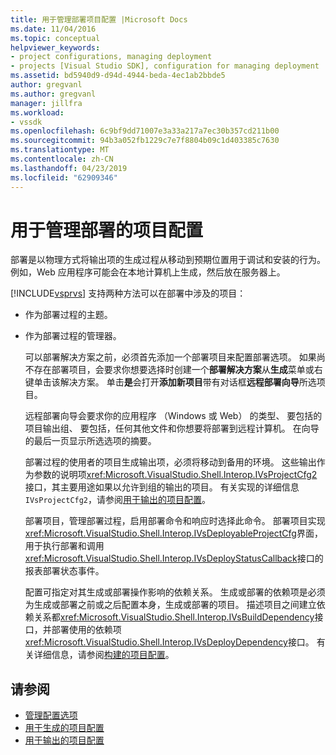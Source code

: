 ```yaml
---
title: 用于管理部署项目配置 |Microsoft Docs
ms.date: 11/04/2016
ms.topic: conceptual
helpviewer_keywords:
- project configurations, managing deployment
- projects [Visual Studio SDK], configuration for managing deployment
ms.assetid: bd5940d9-d94d-4944-beda-4ec1ab2bbde5
author: gregvanl
ms.author: gregvanl
manager: jillfra
ms.workload:
- vssdk
ms.openlocfilehash: 6c9bf9dd71007e3a33a217a7ec30b357cd211b00
ms.sourcegitcommit: 94b3a052fb1229c7e7f8804b09c1d403385c7630
ms.translationtype: MT
ms.contentlocale: zh-CN
ms.lasthandoff: 04/23/2019
ms.locfileid: "62909346"
---
```

# <a name="project-configuration-for-managing-deployment"></a>用于管理部署的项目配置
部署是以物理方式将输出项的生成过程从移动到预期位置用于调试和安装的行为。 例如，Web 应用程序可能会在本地计算机上生成，然后放在服务器上。

 [!INCLUDE[vsprvs](../../code-quality/includes/vsprvs_md.md)] 支持两种方法可以在部署中涉及的项目：

- 作为部署过程的主题。

- 作为部署过程的管理器。

  可以部署解决方案之前，必须首先添加一个部署项目来配置部署选项。 如果尚不存在部署项目，会要求你想要选择时创建一个**部署解决方案**从**生成**菜单或右键单击该解决方案。 单击**是**会打开**添加新项目**带有对话框**远程部署向导**所选项目。

  远程部署向导会要求你的应用程序 （Windows 或 Web） 的类型、 要包括的项目输出组、 要包括，任何其他文件和你想要将部署到远程计算机。 在向导的最后一页显示所选选项的摘要。

  部署过程的使用者的项目生成输出项，必须将移动到备用的环境。 这些输出作为参数的说明项<xref:Microsoft.VisualStudio.Shell.Interop.IVsProjectCfg2>接口，其主要用途如果以允许到组的输出的项目。 有关实现的详细信息`IVsProjectCfg2`，请参阅[用于输出的项目配置](../../extensibility/internals/project-configuration-for-output.md)。

  部署项目，管理部署过程，启用部署命令和响应时选择此命令。 部署项目实现<xref:Microsoft.VisualStudio.Shell.Interop.IVsDeployableProjectCfg>界面，用于执行部署和调用<xref:Microsoft.VisualStudio.Shell.Interop.IVsDeployStatusCallback>接口的报表部署状态事件。

  配置可指定对其生成或部署操作影响的依赖关系。 生成或部署的依赖项是必须为生成或部署之前或之后配置本身，生成或部署的项目。 描述项目之间建立依赖关系都<xref:Microsoft.VisualStudio.Shell.Interop.IVsBuildDependency>接口，并部署使用的依赖项<xref:Microsoft.VisualStudio.Shell.Interop.IVsDeployDependency>接口。 有关详细信息，请参阅[构建的项目配置](../../extensibility/internals/project-configuration-for-building.md)。

## <a name="see-also"></a>请参阅
- [管理配置选项](../../extensibility/internals/managing-configuration-options.md)
- [用于生成的项目配置](../../extensibility/internals/project-configuration-for-building.md)
- [用于输出的项目配置](../../extensibility/internals/project-configuration-for-output.md)